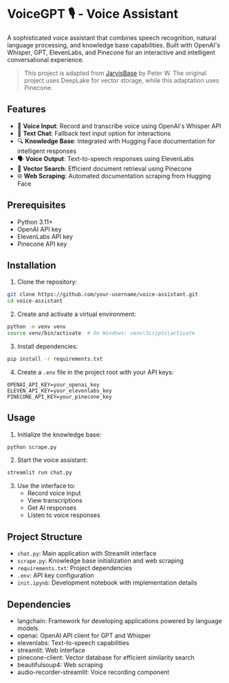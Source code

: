 # VoiceGPT 🎙️ - Voice Assistant

A sophisticated voice assistant that combines speech recognition, natural language processing, and knowledge base capabilities. Built with OpenAI's Whisper, GPT, ElevenLabs, and Pinecone for an interactive and intelligent conversational experience.

> This project is adapted from [JarvisBase](https://github.com/peterw/JarvisBase) by Peter W. The original project uses DeepLake for vector storage, while this adaptation uses Pinecone.

## Features

- 🎤 **Voice Input**: Record and transcribe voice using OpenAI's Whisper API
- 💬 **Text Chat**: Fallback text input option for interactions
- 🔍 **Knowledge Base**: Integrated with Hugging Face documentation for intelligent responses
- 🗣️ **Voice Output**: Text-to-speech responses using ElevenLabs
- 🧠 **Vector Search**: Efficient document retrieval using Pinecone
- 🌐 **Web Scraping**: Automated documentation scraping from Hugging Face

## Prerequisites

- Python 3.11+
- OpenAI API key
- ElevenLabs API key
- Pinecone API key

## Installation

1. Clone the repository:
```bash
git clone https://github.com/your-username/voice-assistant.git
cd voice-assistant
```

2. Create and activate a virtual environment:
```bash
python -m venv venv
source venv/bin/activate  # On Windows: venv\Scripts\activate
```

3. Install dependencies:
```bash
pip install -r requirements.txt
```

4. Create a `.env` file in the project root with your API keys:
```
OPENAI_API_KEY=your_openai_key
ELEVEN_API_KEY=your_elevenlabs_key
PINECONE_API_KEY=your_pinecone_key
```

## Usage

1. Initialize the knowledge base:
```bash
python scrape.py
```

2. Start the voice assistant:
```bash
streamlit run chat.py
```

3. Use the interface to:
   - Record voice input
   - View transcriptions
   - Get AI responses
   - Listen to voice responses

## Project Structure

- `chat.py`: Main application with Streamlit interface
- `scrape.py`: Knowledge base initialization and web scraping
- `requirements.txt`: Project dependencies
- `.env`: API key configuration
- `init.ipynb`: Development notebook with implementation details

## Dependencies

- langchain: Framework for developing applications powered by language models
- openai: OpenAI API client for GPT and Whisper
- elevenlabs: Text-to-speech capabilities
- streamlit: Web interface
- pinecone-client: Vector database for efficient similarity search
- beautifulsoup4: Web scraping
- audio-recorder-streamlit: Voice recording component